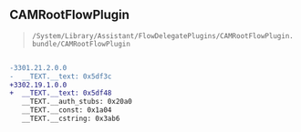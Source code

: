 ## CAMRootFlowPlugin

> `/System/Library/Assistant/FlowDelegatePlugins/CAMRootFlowPlugin.bundle/CAMRootFlowPlugin`

```diff

-3301.21.2.0.0
-  __TEXT.__text: 0x5df3c
+3302.19.1.0.0
+  __TEXT.__text: 0x5df48
   __TEXT.__auth_stubs: 0x20a0
   __TEXT.__const: 0x1a04
   __TEXT.__cstring: 0x3ab6

```
